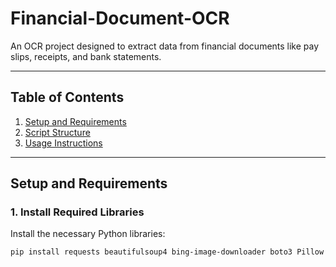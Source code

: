 # Financial-Document-OCR
An OCR project designed to extract  data from financial documents like pay slips, receipts, and bank statements.



---

## Table of Contents

1. [Setup and Requirements](#setup-and-requirements)  
2. [Script Structure](#script-structure)  
3. [Usage Instructions](#usage-instructions)  

---

## Setup and Requirements

### 1. Install Required Libraries

Install the necessary Python libraries:

```bash
pip install requests beautifulsoup4 bing-image-downloader boto3 Pillow matplotlib
